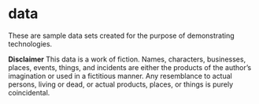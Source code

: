# data
These are sample data sets created for the purpose of demonstrating technologies.

**Disclaimer**
This data is a work of fiction. Names, characters, businesses, places, events, things, and incidents are either the products of the author’s imagination or used in a fictitious manner. Any resemblance to actual persons, living or dead, or actual products, places, or things is purely coincidental.
